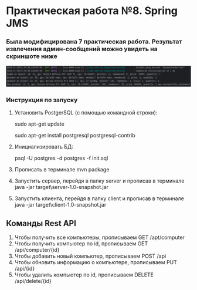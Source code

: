 # Практическая работа №8. Spring JMS

### Была модифицирована 7 практическая работа. Результат извлечения админ-сообщений можно увидеть на скриншоте ниже

![Screenshot](img/1.PNG)

### Инструкция по запуску
1. Установить PostgerSQL (с помощью командной строки):

   sudo apt-get update

   sudo apt-get install postgresql postgresql-contrib

2. Инициализировать БД:

   psql -U postgres -d postgres -f init.sql

3. Прописать в терминале mvn package

4. Запустить сервер, перейдя в папку server и прописав в терминале java -jar target\server-1.0-snapshot.jar

5. Запустить клиента, перейдя в папку client и прописав в терминале java -jar target\client-1.0-snapshot.jar

## Команды Rest API

1. Чтобы получить все компьютеры, прописываем GET /apt/computer
2. Чтобы получить компьютер по id, прописываем GET /api/computer/{id}
3. Чтобы добавить новый компьютер, прописываем POST /api
4. Чтобы обновить информацию о компьютере, прописываем PUT /api/{id}
5. Чтобы удалить компьютер по id, прописываем DELETE /api/delete/{id}

